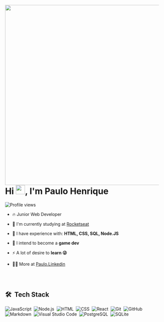 <img align="right" height="590em" 
  src="https://raw.githubusercontent.com/gist/PauloS2Henrique/0fcf7767c6328af6d681edeb00904734/raw/92b5c3cf16e24a5a01815b96f37bd38f333ddbb5/gitHubcard.svg"/>
  
<h1 align="left">Hi <img src="https://raw.githubusercontent.com/kaueMarques/kaueMarques/master/hi.gif" height="30px">, I'm Paulo Henrique</h1>

<p align="left"> <img src="https://komarev.com/ghpvc/?username=PauloS2henrique&color=yellow" alt="Profile views" /> </p>

- 🔥 Junior Web Developer  

- 🔭 I'm currently studying at [Rocketseat](https://github.com/Rocketseat)

- 💬 I have experience with: **HTML, CSS, SQL, Node.JS**

- 👾 I intend to become a **game dev**

- ⚡ A lot of desire to **learn 😜**

- 👨‍💻 More at [Paulo.Linkedin](https://www.linkedin.com/in/paulo-henrique-9b1a77263/)



<br><br>

## 🛠 &nbsp;Tech Stack

![JavaScript](https://img.shields.io/badge/-JavaScript-05122A?style=flat&logo=javascript)&nbsp;
![Node.js](https://img.shields.io/badge/-Node.js-05122A?style=flat&logo=node.js)&nbsp;
![HTML](https://img.shields.io/badge/-HTML-05122A?style=flat&logo=HTML5)&nbsp;
![CSS](https://img.shields.io/badge/-CSS-05122A?style=flat&logo=CSS3&logoColor=1572B6)&nbsp;
![React](https://img.shields.io/badge/-React-05122A?style=flat&logo=react)&nbsp;
![Git](https://img.shields.io/badge/-Git-05122A?style=flat&logo=git)&nbsp;
![GitHub](https://img.shields.io/badge/-GitHub-05122A?style=flat&logo=github)&nbsp;
![Markdown](https://img.shields.io/badge/-Markdown-05122A?style=flat&logo=markdown)&nbsp;
![Visual Studio Code](https://img.shields.io/badge/-Visual%20Studio%20Code-05122A?style=flat&logo=visual-studio-code&logoColor=007ACC)&nbsp;
![PostgreSQL](https://img.shields.io/badge/-PostgreSQL-05122A?style=flat&logo=postgresql)&nbsp;
![SQLite](https://img.shields.io/badge/-SQLite-05122A?style=flat&logo=sqlite)&nbsp;

<br><br>


<!-- ## ⚙️ &nbsp;GitHub Analytics -->

  <!--
<p align="left">
<img width="530em" src="https://github-readme-stats.vercel.app/api?username=PauloS2Henrique&show_icons=true&theme=vision-friendly-dark" alt="maykbrito's stats"/>
-->


<br><br>
 
<!--
## Contact

<p align="left" style="background:yellow">
<a href="https://codepen.io/maykbrito" target="_blank">
  <img align="center" src="https://img.shields.io/badge/-maykbrito-05122A?style=flat&logo=codepen" alt="codepen"/>
</a>
<a href="https://twitter.com/maykbrito" target="_blank">
  <img align="center" src="https://img.shields.io/badge/-maykbrito-05122A?style=flat&logo=twitter" alt="twitter"/>  
</a>
<a href="https://linkedin.com/in/maykbrito" target="_blank">
  <img align="center" src="https://img.shields.io/badge/-maykbrito-05122A?style=flat&logo=linkedin" alt="linkedin"/>
</a>
<a href="https://instagram.com/maykbrito" target="_blank">
 <img align="center" src="https://img.shields.io/badge/-maykbrito-05122A?style=flat&logo=instagram" alt="instagram"/>
</a>
<a href="https://youtube.com/maykbrito" target="_blank">
 <img align="center" src="https://img.shields.io/badge/-maykbrito-05122A?style=flat&logo=youtube" alt="youtube"/>
</a>
</p>
-->

<!--

<img width="490em" src="https://github-readme-twitter-gazf.vercel.app/api?id=maykbrito&layout=wide&show_reply=off&show_retweet=off" />


**maykbrito/maykbrito** is a ✨ _special_ ✨ repository because its `README.md` (this file) appears on your GitHub profile.

Here are some ideas to get you started:

- 🔭 I’m currently working on ...
- 🌱 I’m currently learning ...
- 👯 I’m looking to collaborate on ...
- 🤔 I’m looking for help with ...
- 💬 Ask me about ...
- 📫 How to reach me: ...
- 😄 Pronouns: ...
- ⚡ Fun fact: ...
-->
